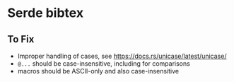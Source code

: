 # Serde bibtex

## To Fix
- Improper handling of cases, see https://docs.rs/unicase/latest/unicase/
- `@...` should be case-insensitive, including for comparisons
- macros should be ASCII-only and also case-insensitive
